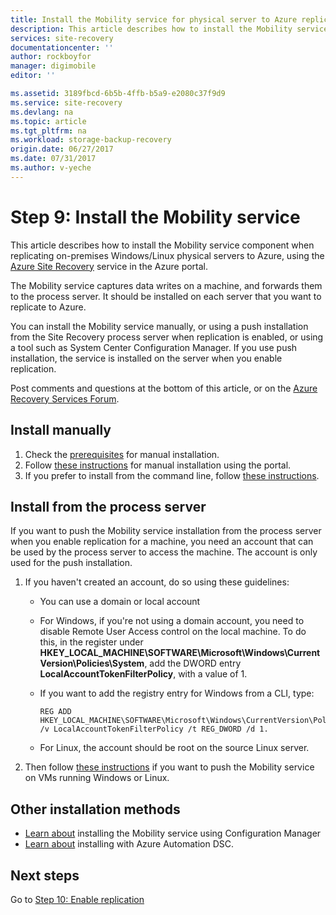 ```yaml
---
title: Install the Mobility service for physical server to Azure replication | Azure
description: This article describes how to install the Mobility service agent on physical servers replicating to Azure with the Azure Site Recovery service.
services: site-recovery
documentationcenter: ''
author: rockboyfor
manager: digimobile
editor: ''

ms.assetid: 3189fbcd-6b5b-4ffb-b5a9-e2080c37f9d9
ms.service: site-recovery
ms.devlang: na
ms.topic: article
ms.tgt_pltfrm: na
ms.workload: storage-backup-recovery
origin.date: 06/27/2017
ms.date: 07/31/2017
ms.author: v-yeche
---
```


# Step 9: Install the Mobility service

This article describes how to install the Mobility service component when replicating on-premises Windows/Linux physical servers to Azure, using the [Azure Site Recovery](site-recovery-overview.md) service in the Azure portal.

The Mobility service captures data writes on a machine, and forwards them to the process server. It should be installed on each server that you want to replicate to Azure.

You can install the Mobility service manually, or using a push installation from the Site Recovery process server when replication is enabled, or using a tool such as System Center Configuration Manager. If you use push installation, the service is installed on the server when you enable replication.

Post comments and questions at the bottom of this article, or on the [Azure Recovery Services Forum](https://social.msdn.microsoft.com/Forums/en-US/home?forum=hypervrecovmgr).

## Install manually

1. Check the [prerequisites](site-recovery-vmware-to-azure-install-mob-svc.md#prerequisites) for manual installation.
2. Follow [these instructions](site-recovery-vmware-to-azure-install-mob-svc.md#install-mobility-service-manually-by-using-the-gui) for manual installation using the portal.
3. If you prefer to install from the command line, follow [these instructions](site-recovery-vmware-to-azure-install-mob-svc.md#install-mobility-service-manually-at-a-command-prompt).

## Install from the process server

If you want to push the Mobility service installation from the process server when you enable replication for a machine, you need an account that can be used by the process server to access the machine. The account is only used for the push installation.

1. If you haven't created an account, do so using these guidelines:

    - You can use a domain or local account
    - For Windows, if you're not using a domain account, you need to disable Remote User Access control on the local machine. To do this, in the register under **HKEY_LOCAL_MACHINE\SOFTWARE\Microsoft\Windows\CurrentVersion\Policies\System**, add the DWORD entry **LocalAccountTokenFilterPolicy**, with a value of 1.
    - If you want to add the registry entry for Windows from a CLI, type:

        ```
        REG ADD HKEY_LOCAL_MACHINE\SOFTWARE\Microsoft\Windows\CurrentVersion\Policies\System /v LocalAccountTokenFilterPolicy /t REG_DWORD /d 1.
        ```

    - For Linux, the account should be root on the source Linux server.

2. Then follow [these instructions](site-recovery-vmware-to-azure-install-mob-svc.md#install-mobility-service-by-push-installation-from-azure-site-recovery) if you want to push the Mobility service on VMs running Windows or Linux.

## Other installation methods

- [Learn about](site-recovery-install-mobility-service-using-sccm.md) installing the Mobility service using Configuration Manager
- [Learn about](site-recovery-automate-mobility-service-install.md) installing with Azure Automation DSC.

## Next steps

Go to [Step 10: Enable replication](physical-walkthrough-enable-replication.md)

<!--Update_Description: new article about walkthrought install mobility from physical to azure -->